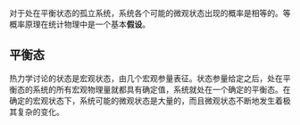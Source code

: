 对于处在平衡状态的孤立系统，系统各个可能的微观状态出现的概率是相等的。等概率原理在统计物理中是一个基本**假设**。

## 平衡态
热力学讨论的状态是宏观状态，由几个宏观参量表征。状态参量给定之后，处在平衡态的系统的所有宏观物理量就都具有确定值，系统就处在一个确定的平衡态。在确定的宏观状态下，系统可能的微观状态是大量的，而且微观状态不断地发生着极其复杂的变化。